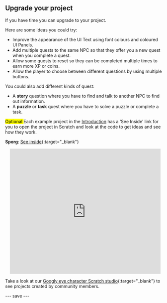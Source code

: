 ## Upgrade your project

If you have time you can upgrade to your project. 

Here are some ideas you could try:

+ Improve the appearance of the UI Text using font colours and coloured UI Panels. 
+ Add multiple quests to the same NPC so that they offer you a new quest when you complete a quest.
+ Allow some quests to reset so they can be completed multiple times to earn more XP or coins. 
+ Allow the player to choose between different questions by using multiple buttons.

You could also add different kinds of quest:
+ A **story** question where you have to find and talk to another NPC to find out information.
+ A **puzzle** or **task** quest where you have to solve a puzzle or complete a task.

<mark> Optional </mark>Each example project in the [Introduction](.) has a ‘See Inside’ link for you to open the project in Scratch and look at the code to get ideas and see how they work.

**Sporg**: [See inside](https://scratch.mit.edu/projects/495865892/editor){:target="_blank"}
<div class="scratch-preview" style="margin-left: 15px;">
  <iframe allowtransparency="true" width="485" height="402" src="https://scratch.mit.edu/projects/embed/495865892/?autostart=false" frameborder="0"></iframe>
</div>

Take a look at our [Googly eye character Scratch studio](https://scratch.mit.edu/studios/29120534){:target="_blank"} to see projects created by community members.

--- save ---